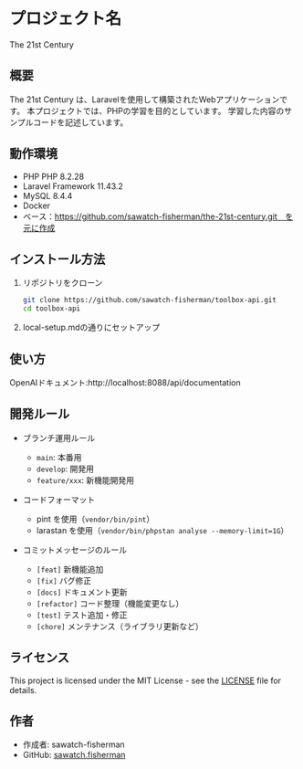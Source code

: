 # プロジェクト名
The 21st Century

## 概要
The 21st Century は、Laravelを使用して構築されたWebアプリケーションです。
本プロジェクトでは、PHPの学習を目的としています。
学習した内容のサンプルコードを記述しています。

## 動作環境
- PHP PHP 8.2.28
- Laravel Framework 11.43.2
- MySQL 8.4.4
- Docker
- ベース：https://github.com/sawatch-fisherman/the-21st-century.git　を元に作成

## インストール方法
1. リポジトリをクローン
    ```sh
    git clone https://github.com/sawatch-fisherman/toolbox-api.git
    cd toolbox-api
    ```

2. local-setup.mdの通りにセットアップ

## 使い方
  <!-- ↓未実装 -->
<!-- - ユーザー登録画面: http://localhost/register -->
<!-- - ログイン画面: http://localhost/login -->
<!-- - APIエンドポイント一覧は `docs/api.md` を参照 -->
OpenAIドキュメント:http://localhost:8088/api/documentation  

## 開発ルール
- ブランチ運用ルール
  - `main`: 本番用
  - `develop`: 開発用
  - `feature/xxx`: 新機能開発用
- コードフォーマット
  - pint を使用（`vendor/bin/pint`）
  - larastan を使用（`vendor/bin/phpstan analyse --memory-limit=1G`）

- コミットメッセージのルール
  - `[feat]` 新機能追加
  - `[fix]` バグ修正
  - `[docs]` ドキュメント更新
  - `[refactor]` コード整理（機能変更なし）
  - `[test]` テスト追加・修正
  - `[chore]` メンテナンス（ライブラリ更新など）
## ライセンス
This project is licensed under the MIT License - see the [LICENSE](LICENSE) file for details.

## 作者
- 作成者: sawatch-fisherman
- GitHub: [sawatch.fisherman](https://github.com/sawatch-fisherman)
